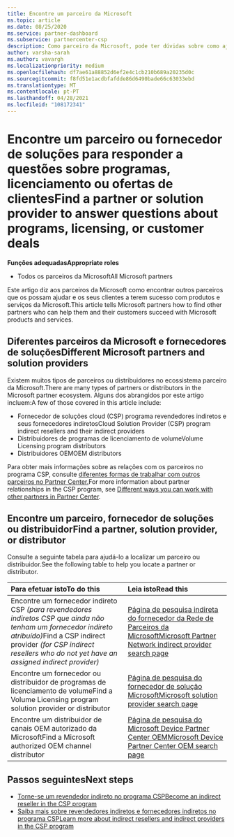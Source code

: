 ```yaml
---
title: Encontre um parceiro da Microsoft
ms.topic: article
ms.date: 08/25/2020
ms.service: partner-dashboard
ms.subservice: partnercenter-csp
description: Como parceiro da Microsoft, pode ter dúvidas sobre como ajudar os seus clientes ou programas específicos. Encontre outros parceiros que possam ajudar.
author: varsha-sarah
ms.author: vavargh
ms.localizationpriority: medium
ms.openlocfilehash: df7ae61a88852d6ef2e4c1cb210b689a20235d0c
ms.sourcegitcommit: f8fd51e1acdbfafdde86d6490bade66c63033ebd
ms.translationtype: MT
ms.contentlocale: pt-PT
ms.lasthandoff: 04/28/2021
ms.locfileid: "108172341"
---
```

# <a name="find-a-partner-or-solution-provider-to-answer-questions-about-programs-licensing-or-customer-deals"></a><span data-ttu-id="927b3-104">Encontre um parceiro ou fornecedor de soluções para responder a questões sobre programas, licenciamento ou ofertas de clientes</span><span class="sxs-lookup"><span data-stu-id="927b3-104">Find a partner or solution provider to answer questions about programs, licensing, or customer deals</span></span> 

<span data-ttu-id="927b3-105">**Funções adequadas**</span><span class="sxs-lookup"><span data-stu-id="927b3-105">**Appropriate roles**</span></span>

- <span data-ttu-id="927b3-106">Todos os parceiros da Microsoft</span><span class="sxs-lookup"><span data-stu-id="927b3-106">All Microsoft partners</span></span>

<span data-ttu-id="927b3-107">Este artigo diz aos parceiros da Microsoft como encontrar outros parceiros que os possam ajudar e os seus clientes a terem sucesso com produtos e serviços da Microsoft.</span><span class="sxs-lookup"><span data-stu-id="927b3-107">This article tells Microsoft partners how to find other partners who can help them and their customers succeed with Microsoft products and services.</span></span>

## <a name="different-microsoft-partners-and-solution-providers"></a><span data-ttu-id="927b3-108">Diferentes parceiros da Microsoft e fornecedores de soluções</span><span class="sxs-lookup"><span data-stu-id="927b3-108">Different Microsoft partners and solution providers</span></span>

<span data-ttu-id="927b3-109">Existem muitos tipos de parceiros ou distribuidores no ecossistema parceiro da Microsoft.</span><span class="sxs-lookup"><span data-stu-id="927b3-109">There are many types of partners or distributors in the Microsoft partner ecosystem.</span></span> <span data-ttu-id="927b3-110">Alguns dos abrangidos por este artigo incluem:</span><span class="sxs-lookup"><span data-stu-id="927b3-110">A few of those covered in this article include:</span></span>

- <span data-ttu-id="927b3-111">Fornecedor de soluções cloud (CSP) programa revendedores indiretos e seus fornecedores indiretos</span><span class="sxs-lookup"><span data-stu-id="927b3-111">Cloud Solution Provider (CSP) program indirect resellers and their indirect providers</span></span>
- <span data-ttu-id="927b3-112">Distribuidores de programas de licenciamento de volume</span><span class="sxs-lookup"><span data-stu-id="927b3-112">Volume Licensing program distributors</span></span>
- <span data-ttu-id="927b3-113">Distribuidores OEM</span><span class="sxs-lookup"><span data-stu-id="927b3-113">OEM distributors</span></span>

<span data-ttu-id="927b3-114">Para obter mais informações sobre as relações com os parceiros no programa CSP, consulte [diferentes formas de trabalhar com outros parceiros no Partner Center.](work-with-other-partners.md)</span><span class="sxs-lookup"><span data-stu-id="927b3-114">For more information about partner relationships in the CSP program, see [Different ways you can work with other partners in Partner Center](work-with-other-partners.md).</span></span>

## <a name="find-a-partner-solution-provider-or-distributor"></a><span data-ttu-id="927b3-115">Encontre um parceiro, fornecedor de soluções ou distribuidor</span><span class="sxs-lookup"><span data-stu-id="927b3-115">Find a partner, solution provider, or distributor</span></span>

<span data-ttu-id="927b3-116">Consulte a seguinte tabela para ajudá-lo a localizar um parceiro ou distribuidor.</span><span class="sxs-lookup"><span data-stu-id="927b3-116">See the following table to help you locate a partner or distributor.</span></span>

|<span data-ttu-id="927b3-117">Para efetuar isto</span><span class="sxs-lookup"><span data-stu-id="927b3-117">To do this</span></span>  | <span data-ttu-id="927b3-118">Leia isto</span><span class="sxs-lookup"><span data-stu-id="927b3-118">Read this</span></span>  |
|:------------------|:--------------- |
|<span data-ttu-id="927b3-119">Encontre um fornecedor indireto CSP *(para revendedores indiretos CSP que ainda não tenham um fornecedor indireto atribuído)*</span><span class="sxs-lookup"><span data-stu-id="927b3-119">Find a CSP indirect provider *(for CSP indirect resellers who do not yet have an assigned indirect provider)*</span></span> | [<span data-ttu-id="927b3-120">Página de pesquisa indireta do fornecedor da Rede de Parceiros da Microsoft</span><span class="sxs-lookup"><span data-stu-id="927b3-120">Microsoft Partner Network indirect provider search page</span></span>](https://partner.microsoft.com/membership/cloud-solution-provider/find-a-provider)  |
|<span data-ttu-id="927b3-121">Encontre um fornecedor ou distribuidor de programas de licenciamento de volume</span><span class="sxs-lookup"><span data-stu-id="927b3-121">Find a Volume Licensing program solution provider or distributor</span></span>  | [<span data-ttu-id="927b3-122">Página de pesquisa do fornecedor de solução Microsoft</span><span class="sxs-lookup"><span data-stu-id="927b3-122">Microsoft solution provider search page</span></span>](https://www.microsoft.com/solution-providers/home)  |
|<span data-ttu-id="927b3-123">Encontre um distribuidor de canais OEM autorizado da Microsoft</span><span class="sxs-lookup"><span data-stu-id="927b3-123">Find a Microsoft authorized OEM channel distributor</span></span>  | [<span data-ttu-id="927b3-124">Página de pesquisa do Microsoft Device Partner Center OEM</span><span class="sxs-lookup"><span data-stu-id="927b3-124">Microsoft Device Partner Center OEM search page</span></span>](https://devicepartner.microsoft.com/connect/distributor)  |

## <a name="next-steps"></a><span data-ttu-id="927b3-125">Passos seguintes</span><span class="sxs-lookup"><span data-stu-id="927b3-125">Next steps</span></span>

- [<span data-ttu-id="927b3-126">Torne-se um revendedor indireto no programa CSP</span><span class="sxs-lookup"><span data-stu-id="927b3-126">Become an indirect reseller in the CSP program</span></span>](https://partner.microsoft.com/licensing)
- [<span data-ttu-id="927b3-127">Saiba mais sobre revendedores indiretos e fornecedores indiretos no programa CSP</span><span class="sxs-lookup"><span data-stu-id="927b3-127">Learn more about indirect resellers and indirect providers in the CSP program</span></span>](work-with-other-partners.md)